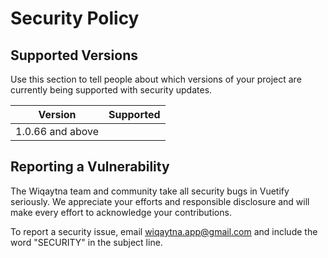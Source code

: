 # Security Policy

## Supported Versions

Use this section to tell people about which versions of your project are
currently being supported with security updates.

| Version | Supported          |
| ------- | ------------------ |
| 1.0.66 and above             |
                 


## Reporting a Vulnerability


The Wiqaytna team and community take all security bugs in Vuetify seriously. We appreciate your efforts and responsible disclosure and will make every effort to acknowledge your contributions.

To report a security issue, email wiqaytna.app@gmail.com and include the word "SECURITY" in the subject line.
